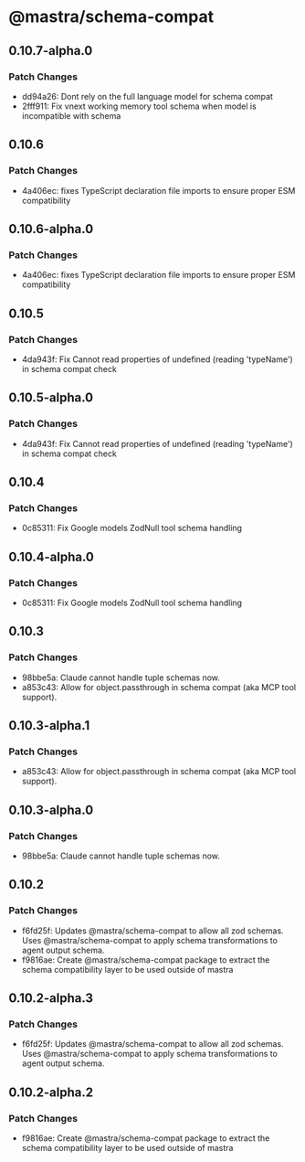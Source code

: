 # @mastra/schema-compat

## 0.10.7-alpha.0

### Patch Changes

- dd94a26: Dont rely on the full language model for schema compat
- 2fff911: Fix vnext working memory tool schema when model is incompatible with schema

## 0.10.6

### Patch Changes

- 4a406ec: fixes TypeScript declaration file imports to ensure proper ESM compatibility

## 0.10.6-alpha.0

### Patch Changes

- 4a406ec: fixes TypeScript declaration file imports to ensure proper ESM compatibility

## 0.10.5

### Patch Changes

- 4da943f: Fix Cannot read properties of undefined (reading 'typeName') in schema compat check

## 0.10.5-alpha.0

### Patch Changes

- 4da943f: Fix Cannot read properties of undefined (reading 'typeName') in schema compat check

## 0.10.4

### Patch Changes

- 0c85311: Fix Google models ZodNull tool schema handling

## 0.10.4-alpha.0

### Patch Changes

- 0c85311: Fix Google models ZodNull tool schema handling

## 0.10.3

### Patch Changes

- 98bbe5a: Claude cannot handle tuple schemas now.
- a853c43: Allow for object.passthrough in schema compat (aka MCP tool support).

## 0.10.3-alpha.1

### Patch Changes

- a853c43: Allow for object.passthrough in schema compat (aka MCP tool support).

## 0.10.3-alpha.0

### Patch Changes

- 98bbe5a: Claude cannot handle tuple schemas now.

## 0.10.2

### Patch Changes

- f6fd25f: Updates @mastra/schema-compat to allow all zod schemas. Uses @mastra/schema-compat to apply schema transformations to agent output schema.
- f9816ae: Create @mastra/schema-compat package to extract the schema compatibility layer to be used outside of mastra

## 0.10.2-alpha.3

### Patch Changes

- f6fd25f: Updates @mastra/schema-compat to allow all zod schemas. Uses @mastra/schema-compat to apply schema transformations to agent output schema.

## 0.10.2-alpha.2

### Patch Changes

- f9816ae: Create @mastra/schema-compat package to extract the schema compatibility layer to be used outside of mastra
